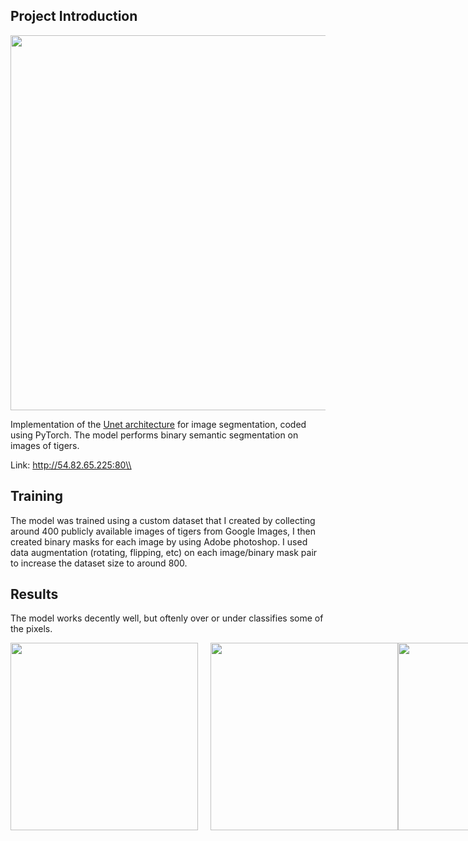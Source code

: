 ## Project Introduction

<div style="display: flex;">
  <img src="https://github.com/user-attachments/assets/5e42525b-54a6-4eda-865a-3da02b067953" width="600" style="margin-right: 20px;" />
</div>

Implementation of the [Unet architecture](https://arxiv.org/pdf/1505.04597) for image segmentation, coded using PyTorch. The model performs binary semantic segmentation on images of tigers. 

Link: http://54.82.65.225:80\\
## Training

The model was trained using a custom dataset that I created by collecting around 400 publicly available images of tigers from Google Images, I then created binary masks for each image by using Adobe photoshop. I used data augmentation (rotating, flipping, etc) on each image/binary mask pair to increase the dataset size to around 800.

## Results

The model works decently well, but oftenly over or under classifies some of the pixels. 

<div style="display: flex;">
  <img src="https://github.com/user-attachments/assets/2283d7a5-bb12-42c1-8214-169f8161862a" width="300" style="margin-right: 20px;" />
  <img src="https://github.com/user-attachments/assets/b28d4b72-adb7-4caf-9a6d-11a49eac99af" width="300" />
  <img src="https://github.com/user-attachments/assets/b9ba35d8-f725-4b5f-bb8a-0e17892c4111" width="300" />
  <img src="https://github.com/user-attachments/assets/2c9c6d65-aad8-46d8-9061-3dea316f541f" width="300" />
  <img src="https://github.com/user-attachments/assets/13882b35-c5df-4c79-a164-826164019f64" width="300" />
</div>
